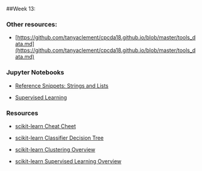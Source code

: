 ##Week 13:

<!--
check out Python cookbook on processing different data models:
https://utexas.instructure.com/courses/1216881/files/folder/Week_13?preview=44193290
-->
### Other resources:
- [https://github.com/tanyaclement/cpcda18.github.io/blob/master/tools_data.md](https://github.com/tanyaclement/cpcda18.github.io/blob/master/tools_data.md)

### Jupyter Notebooks

- [Reference Snippets: Strings and Lists](https://github.com/pcda17/pcda17.github.io/blob/master/Reference_Snippets_--_Strings_and_Lists.ipynb)

- [Supervised Learning](https://github.com/pcda17/pcda17.github.io/blob/master/Week-11.2_Supervised-learning.ipynb)

### Resources

- [scikit-learn Cheat Cheet](https://s3.amazonaws.com/assets.datacamp.com/blog_assets/Scikit_Learn_Cheat_Sheet_Python.pdf)

- [scikit-learn Classifier Decision Tree](http://scikit-learn.org/stable/tutorial/machine_learning_map/index.html)

- [scikit-learn Clustering Overview](http://scikit-learn.org/stable/modules/clustering.html)

- [scikit-learn Supervised Learning Overview](http://scikit-learn.org/stable/tutorial/statistical_inference/supervised_learning.html)
